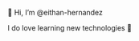👋 Hi, I’m @eithan-hernandez

I do love learning new technologies 👀

<!---
eithan-hernandez/eithan-hernandez is a ✨ special ✨ repository because its `README.md` (this file) appears on your GitHub profile.
You can click the Preview link to take a look at your changes.
--->
